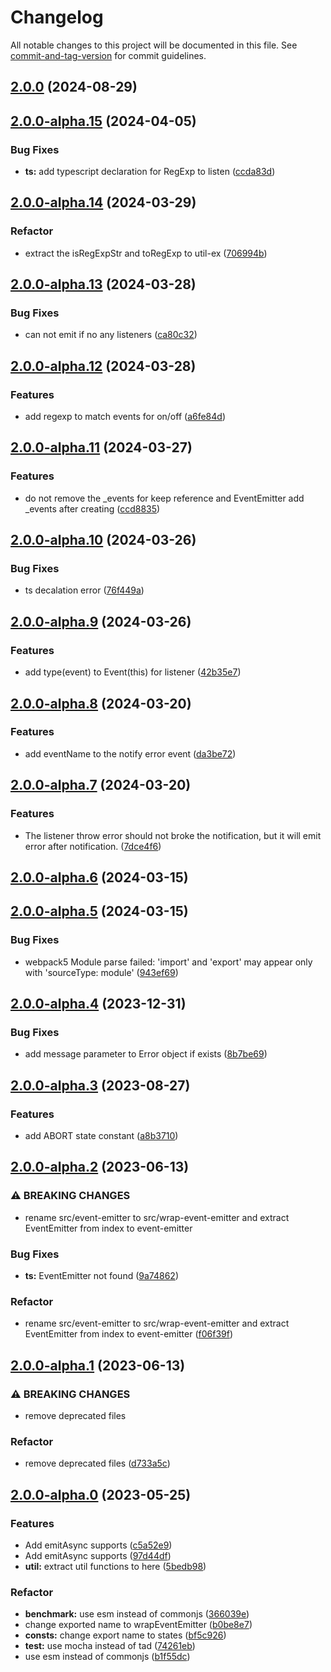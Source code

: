 # Changelog

All notable changes to this project will be documented in this file. See [commit-and-tag-version](https://github.com/absolute-version/commit-and-tag-version) for commit guidelines.

## [2.0.0](https://github.com/snowyu/events-ex.js/compare/v2.0.0-alpha.15...v2.0.0) (2024-08-29)

## [2.0.0-alpha.15](https://github.com/snowyu/events-ex.js/compare/v2.0.0-alpha.14...v2.0.0-alpha.15) (2024-04-05)


### Bug Fixes

* **ts:** add typescript declaration for RegExp to listen ([ccda83d](https://github.com/snowyu/events-ex.js/commit/ccda83d9385b9dc16382fce7d0d9f9d0ebe275ed))

## [2.0.0-alpha.14](https://github.com/snowyu/events-ex.js/compare/v2.0.0-alpha.13...v2.0.0-alpha.14) (2024-03-29)


### Refactor

* extract the isRegExpStr and toRegExp to util-ex ([706994b](https://github.com/snowyu/events-ex.js/commit/706994b76036cbaf4650b12dde673508d8d74c5d))

## [2.0.0-alpha.13](https://github.com/snowyu/events-ex.js/compare/v2.0.0-alpha.12...v2.0.0-alpha.13) (2024-03-28)


### Bug Fixes

* can not emit if no any listeners ([ca80c32](https://github.com/snowyu/events-ex.js/commit/ca80c329a02c8408320acf9134f00b6121f39287))

## [2.0.0-alpha.12](https://github.com/snowyu/events-ex.js/compare/v2.0.0-alpha.11...v2.0.0-alpha.12) (2024-03-28)


### Features

* add regexp to match events for on/off ([a6fe84d](https://github.com/snowyu/events-ex.js/commit/a6fe84d582a17f95717359a5bd88d4cfed2ddb22))

## [2.0.0-alpha.11](https://github.com/snowyu/events-ex.js/compare/v2.0.0-alpha.10...v2.0.0-alpha.11) (2024-03-27)


### Features

* do not remove the _events for keep reference and EventEmitter add _events after creating ([ccd8835](https://github.com/snowyu/events-ex.js/commit/ccd88358763587884cdde64be723b0655b083bc1))

## [2.0.0-alpha.10](https://github.com/snowyu/events-ex.js/compare/v2.0.0-alpha.9...v2.0.0-alpha.10) (2024-03-26)


### Bug Fixes

* ts decalation error ([76f449a](https://github.com/snowyu/events-ex.js/commit/76f449a21a88ac2762b3e63ef05133a72d0560f8))

## [2.0.0-alpha.9](https://github.com/snowyu/events-ex.js/compare/v2.0.0-alpha.8...v2.0.0-alpha.9) (2024-03-26)


### Features

* add type(event) to Event(this) for listener ([42b35e7](https://github.com/snowyu/events-ex.js/commit/42b35e75bf224b79d3b967469a7beb4f5aa120d1))

## [2.0.0-alpha.8](https://github.com/snowyu/events-ex.js/compare/v2.0.0-alpha.7...v2.0.0-alpha.8) (2024-03-20)


### Features

* add eventName to the notify error event ([da3be72](https://github.com/snowyu/events-ex.js/commit/da3be7238689da19589e4d3a104d57b749d8a771))

## [2.0.0-alpha.7](https://github.com/snowyu/events-ex.js/compare/v2.0.0-alpha.6...v2.0.0-alpha.7) (2024-03-20)


### Features

* The listener throw error should not broke the notification, but it will emit error after notification. ([7dce4f6](https://github.com/snowyu/events-ex.js/commit/7dce4f68c516a0169fa4f64f3a5c5277f0c2b743))

## [2.0.0-alpha.6](https://github.com/snowyu/events-ex.js/compare/v2.0.0-alpha.5...v2.0.0-alpha.6) (2024-03-15)

## [2.0.0-alpha.5](https://github.com/snowyu/events-ex.js/compare/v2.0.0-alpha.4...v2.0.0-alpha.5) (2024-03-15)


### Bug Fixes

* webpack5 Module parse failed: 'import' and 'export' may appear only with 'sourceType: module' ([943ef69](https://github.com/snowyu/events-ex.js/commit/943ef69c20b42687dd4dd6276a808b88a063ea63))

## [2.0.0-alpha.4](https://github.com/snowyu/events-ex.js/compare/v2.0.0-alpha.3...v2.0.0-alpha.4) (2023-12-31)


### Bug Fixes

* add message parameter to Error object if exists ([8b7be69](https://github.com/snowyu/events-ex.js/commit/8b7be691a7ede7772d4150ae24aafe6e2d901ad4))

## [2.0.0-alpha.3](https://github.com/snowyu/events-ex.js/compare/v2.0.0-alpha.2...v2.0.0-alpha.3) (2023-08-27)


### Features

* add ABORT state constant ([a8b3710](https://github.com/snowyu/events-ex.js/commit/a8b3710ae7f1695263ed0bd9036db31831ed9ae0))

## [2.0.0-alpha.2](https://github.com/snowyu/events-ex.js/compare/v2.0.0-alpha.1...v2.0.0-alpha.2) (2023-06-13)


### ⚠ BREAKING CHANGES

* rename src/event-emitter to src/wrap-event-emitter and extract EventEmitter from index to event-emitter

### Bug Fixes

* **ts:** EventEmitter not found ([9a74862](https://github.com/snowyu/events-ex.js/commit/9a748624e00417f6d7f72ea7c297650e10895d19))


### Refactor

* rename src/event-emitter to src/wrap-event-emitter and extract EventEmitter from index to event-emitter ([f06f39f](https://github.com/snowyu/events-ex.js/commit/f06f39fb809006f5e098e31bb23870fff39ec5c8))

## [2.0.0-alpha.1](https://github.com/snowyu/events-ex.js/compare/v2.0.0-alpha.0...v2.0.0-alpha.1) (2023-06-13)


### ⚠ BREAKING CHANGES

* remove deprecated files

### Refactor

* remove deprecated files ([d733a5c](https://github.com/snowyu/events-ex.js/commit/d733a5c6a6c554739ecbcb653996f1e546579fa4))

## [2.0.0-alpha.0](https://github.com/snowyu/events-ex.js/compare/v1.1.7...v2.0.0-alpha.0) (2023-05-25)


### Features

* Add emitAsync supports ([c5a52e9](https://github.com/snowyu/events-ex.js/commit/c5a52e93e707b3f9f62b2d39eeb1e4870c0af185))
* Add emitAsync supports ([97d44df](https://github.com/snowyu/events-ex.js/commit/97d44dfb5b2d5cda34848aaff4ea94c5af67b8f6))
* **util:** extract util functions to here ([5bedb98](https://github.com/snowyu/events-ex.js/commit/5bedb98486dfa50c09f51d0fc669beb43b39c3b6))


### Refactor

* **benchmark:** use esm instead of commonjs ([366039e](https://github.com/snowyu/events-ex.js/commit/366039e9ddb8723db8d8a8257436f34af0a8ece8))
* change exported name to wrapEventEmitter ([b0be8e7](https://github.com/snowyu/events-ex.js/commit/b0be8e72826fa189d03831c747367cfd8b8a6f78))
* **consts:** change export name to states ([bf5c926](https://github.com/snowyu/events-ex.js/commit/bf5c9268ae29956d7281b4a1fc101952ef81896a))
* **test:** use mocha instead of tad ([74261eb](https://github.com/snowyu/events-ex.js/commit/74261ebf632274eed90796d84c8f2df3352e62fb))
* use esm instead of commonjs ([b1f55dc](https://github.com/snowyu/events-ex.js/commit/b1f55dcd15d6e91ec639baa022de68ae874bf109))
